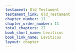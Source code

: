 ```yaml
---
testament: Old Testament
testament_link: Old_Testament
chapter_number: 11
chapter_order_number: 11
total_chapters: 27
book_short_name: Leviticus
book_link_name: Leviticus
layout: chapter
---
```

